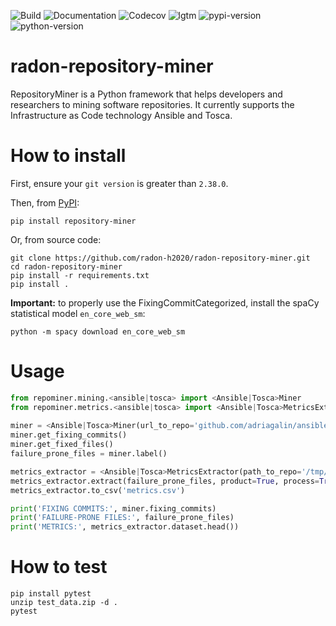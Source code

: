![Build](https://github.com/radon-h2020/radon-repository-miner/workflows/Build/badge.svg)
![Documentation](https://github.com/radon-h2020/radon-repository-miner/workflows/Documentation/badge.svg)
![Codecov](https://img.shields.io/codecov/c/github/radon-h2020/radon-repository-miner)
![lgtm](https://img.shields.io/lgtm/grade/python/github/radon-h2020/radon-repository-miner)
![pypi-version](https://img.shields.io/pypi/v/repository-miner)
![python-version](https://img.shields.io/pypi/pyversions/repository-miner)

# radon-repository-miner

RepositoryMiner is a Python framework that helps developers and researchers to mining software repositories.
It currently supports the Infrastructure as Code technology Ansible and Tosca.


# How to install

First, ensure your `git version` is greater than `2.38.0`.

Then, from [PyPI](https://pypi.org/project/repository-miner/):

```pip install repository-miner```

Or, from source code:

```text
git clone https://github.com/radon-h2020/radon-repository-miner.git
cd radon-repository-miner
pip install -r requirements.txt
pip install .
```

**Important:** to properly use the FixingCommitCategorized, install the spaCy statistical model `en_core_web_sm`: 

`python -m spacy download en_core_web_sm`


# Usage

```python
from repominer.mining.<ansible|tosca> import <Ansible|Tosca>Miner
from repominer.metrics.<ansible|tosca> import <Ansible|Tosca>MetricsExtractor
    
miner = <Ansible|Tosca>Miner(url_to_repo='github.com/adriagalin/ansible.motd', clone_repo_to='/tmp') 
miner.get_fixing_commits()
miner.get_fixed_files()
failure_prone_files = miner.label()

metrics_extractor = <Ansible|Tosca>MetricsExtractor(path_to_repo='/tmp/ansible.motd')
metrics_extractor.extract(failure_prone_files, product=True, process=True, delta=True)
metrics_extractor.to_csv('metrics.csv')

print('FIXING COMMITS:', miner.fixing_commits)
print('FAILURE-PRONE FILES:', failure_prone_files)
print('METRICS:', metrics_extractor.dataset.head())
```

# How to test

```text
pip install pytest
unzip test_data.zip -d .
pytest
```
